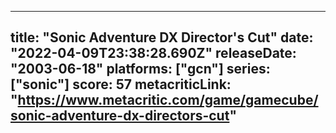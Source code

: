 
---
title: "Sonic Adventure DX Director's Cut"
date: "2022-04-09T23:38:28.690Z"
releaseDate: "2003-06-18"
platforms: ["gcn"]
series: ["sonic"]
score: 57
metacriticLink: "https://www.metacritic.com/game/gamecube/sonic-adventure-dx-directors-cut"
---
